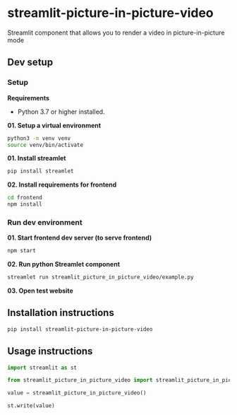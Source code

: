 # streamlit-picture-in-picture-video

Streamlit component that allows you to render a video in picture-in-picture mode


## Dev setup


### Setup

**Requirements**
- Python 3.7 or higher installed.

**01. Setup a virtual environment**
```bash
python3 -m venv venv
source venv/bin/activate
```

**01. Install streamlet**
```bash
pip install streamlet
```

**02. Install requirements for frontend**


```bash
cd frontend
npm install
```

### Run dev environment

**01. Start frontend dev server (to serve frontend)**

```bash
npm start
```

**02. Run python Streamlet component**
```bash
streamlet run streamlit_picture_in_picture_video/example.py
```

**03. Open test website**


## Installation instructions 

```sh
pip install streamlit-picture-in-picture-video
```

## Usage instructions

```python
import streamlit as st

from streamlit_picture_in_picture_video import streamlit_picture_in_picture_video

value = streamlit_picture_in_picture_video()

st.write(value)
````


